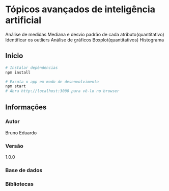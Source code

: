 # Tópicos avançados de inteligência artificial

Análise de medidas
   Mediana e desvio padrão de cada atributo(quantitativo)
   Identificar os outliers 
Análise de gráficos
   Boxplot(quantitativos)
   Histograma
## Início 

```bash
# Instalar depêndencias
npm install

# Excuta o app em modo de desenvolvimento
npm start
# Abra http://localhost:3000 para vê-lo no browser

```

## Informações

### Autor

Bruno Eduardo

### Versão

1.0.0

### Base de dados


### Bibliotecas
